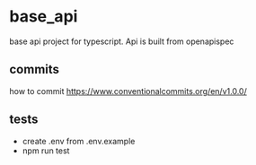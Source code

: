 # base_api
base api project for typescript. Api is built from openapispec

## commits
how to commit https://www.conventionalcommits.org/en/v1.0.0/

## tests
- create .env from .env.example
- npm run test
